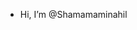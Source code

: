 -  Hi, I’m @Shamamaminahil
  
  
  

<!---
Shamamaminahil/Shamamaminahil is a ✨ special ✨ repository because its `README.md` (this file) appears on your GitHub profile.
You can click the Preview link to take a look at your changes.
--->
